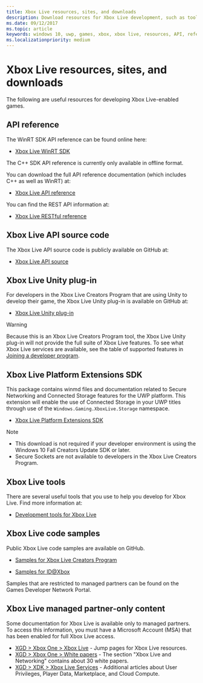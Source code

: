 ```yaml
---
title: Xbox Live resources, sites, and downloads
description: Download resources for Xbox Live development, such as tools and API Reference.
ms.date: 09/12/2017
ms.topic: article
keywords: windows 10, uwp, games, xbox, xbox live, resources, API, reference, tools, winrt
ms.localizationpriority: medium
---
```


# Xbox Live resources, sites, and downloads

The following are useful resources for developing Xbox Live-enabled games.


## API reference

The WinRT SDK API reference can be found online here:

* [Xbox Live WinRT SDK](https://docs.microsoft.com/dotnet/api/?view=xboxlive-dotnet-2017.11.20171204.01)

The C++ SDK API reference is currently only available in offline format.

You can download the full API reference documentation (which includes C++ as well as WinRT) at:

* [Xbox Live API reference](https://aka.ms/xboxliveuwpdocs)

You can find the REST API information at:

* [Xbox Live RESTful reference](api-ref/xbox-live-rest/atoc-xboxlivews-reference.md)


## Xbox Live API source code

The Xbox Live API source code is publicly available on GitHub at:

* [Xbox Live API source](https://github.com/Microsoft/xbox-live-api)


## Xbox Live Unity plug-in

For developers in the Xbox Live Creators Program that are using Unity to develop their game, the Xbox Live Unity plug-in is available on GitHub at:

* [Xbox Live Unity plug-in](https://github.com/Microsoft/xbox-live-unity-plugin)

> [!WARNING]
> Because this is an Xbox Live Creators Program tool, the Xbox Live Unity plug-in will not provide the full suite of Xbox Live features. To see what Xbox Live services are available, see the table of supported features in [Joining a developer program](get-started/join-dev-program/developer-program-overview.md).


## Xbox Live Platform Extensions SDK

This package contains winmd files and documentation related to Secure Networking and Connected Storage features for the UWP platform.
This extension will enable the use of Connected Storage in your UWP titles through use of the `Windows.Gaming.XboxLive.Storage` namespace.

* [Xbox Live Platform Extensions SDK](https://aka.ms/xblextsdk)

> [!NOTE]
> - This download is not required if your developer environment is using the Windows 10 Fall Creators Update SDK or later.
> - Secure Sockets are not available to developers in the Xbox Live Creators Program.


## Xbox Live tools

There are several useful tools that you use to help you develop for Xbox Live.
Find more information at:

* [Development tools for Xbox Live](tools/tools.md)


## Xbox Live code samples

Public Xbox Live code samples are available on GitHub.

* [Samples for Xbox Live Creators Program](https://github.com/Microsoft/xbox-live-samples/tree/master/CreatorsSDK)

* [Samples for ID@Xbox](https://github.com/Microsoft/xbox-live-samples/tree/master/ID%40XboxSDK)

Samples that are restricted to managed partners can be found on the Games Developer Network Portal.


## Xbox Live managed partner-only content

Some documentation for Xbox Live is available only to managed partners.
To access this information, you must have a Microsoft Account (MSA) that has been enabled for full Xbox Live access.

* [XGD > Xbox One > Xbox Live](https://developer.microsoft.com/games/xbox/partner/live-home) - Jump pages for Xbox Live resources.
* [XGD > Xbox One > White papers](https://developer.microsoft.com/games/xbox/partner/development-education-whitepapers) - The section "Xbox Live and Networking" contains about 30 white papers.
* [XGD > XDK > Xbox Live Services](https://developer.microsoft.com/games/xbox/docs/xdk/xbox-live-services) - Additional articles about User Privileges, Player Data, Marketplace, and Cloud Compute.
